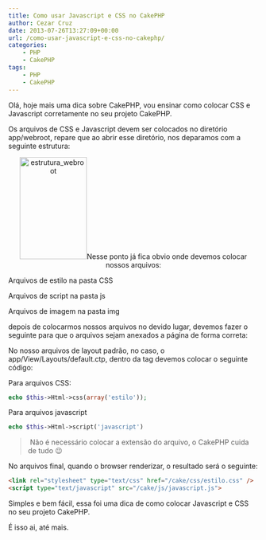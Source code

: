 ```yaml
---
title: Como usar Javascript e CSS no CakePHP
author: Cezar Cruz
date: 2013-07-26T13:27:09+00:00
url: /como-usar-javascript-e-css-no-cakephp/
categories:
    - PHP
    - CakePHP
tags:
    - PHP
    - CakePHP
---
```


Olá, hoje mais uma dica sobre CakePHP, vou ensinar como colocar CSS e Javascript corretamente no seu projeto CakePHP.

<!--more-->

Os arquivos de CSS e Javascript devem ser colocados no diretório app/webroot, repare que ao abrir esse diretório, nos deparamos com a seguinte estrutura:

<p style="text-align: center;">
  <a href="http://res.cloudinary.com/cezarcruz-com-br/image/upload/v1454457587/estrutura_webroot_aay6x5.png"><img class="size-full wp-image-117 aligncenter" alt="estrutura_webroot" src="http://res.cloudinary.com/cezarcruz-com-br/image/upload/v1454457587/estrutura_webroot_aay6x5.png" width="135" height="205" /></a>Nesse ponto já fica obvio onde devemos colocar nossos arquivos:
</p>

Arquivos de estilo na pasta CSS

Arquivos de script na pasta js

Arquivos de imagem na pasta img

depois de colocarmos nossos arquivos no devido lugar, devemos fazer o seguinte para que o arquivos sejam anexados a página de forma correta:

No nosso arquivos de layout padrão, no caso, o app/View/Layouts/default.ctp, dentro da tag **<head>** devemos colocar o seguinte código:

Para arquivos CSS:

```php
echo $this->Html->css(array('estilo'));
```

Para arquivos javascript

```php
echo $this->Html->script('javascript')
```

>  Não é necessário colocar a extensão do arquivo, o CakePHP cuida de tudo 😉

No arquivos final, quando o browser renderizar, o resultado será o seguinte:

```html
<link rel="stylesheet" type="text/css" href="/cake/css/estilo.css" />
<script type="text/javascript" src="/cake/js/javascript.js">
```

Simples e bem fácil, essa foi uma dica de como colocar Javascript e CSS no seu projeto CakePHP.

É isso ai, até mais.
